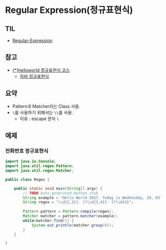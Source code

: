 # Regular Expression(정규표현식)

## TIL
* [Regular-Expression](../software/regular-expression.md)

## 참고
* [{*}helloworld 정규표현식 코스](http://tryhelloworld.co.kr/courses/정규표현식)
    * [자바 정규표현식](http://tryhelloworld.co.kr/courses/정규표현식/lessons/자바-정규표현식)

## 요약
* Pattern과 Matcher라는 Class 사용.
* `\`를 사용하기 위해서는 `\\`를 사용.
    * 이유 : escape 문자 `\`

## 예제

### 전화번호 정규표현식

```java
import java.io.Console;
import java.util.regex.Pattern;
import java.util.regex.Matcher;

public class Regex {

	public static void main(String[] args) {
		// TODO Auto-generated method stub
		String example = "Hello World 2017. Today is Wednesday, 29, 03, 2017 phone : 010-1234-5678, 02-123-4567, 1234567-1-123456";
		String regex = "\\d{2,3}[- ]?\\d{3,4}[- ]?\\d{4}";
		
		Pattern pattern = Pattern.compile(regex);
		Matcher matcher = pattern.matcher(example);
		while(matcher.find()) {
			System.out.println(matcher.group(0));
		}
	}

}
```
